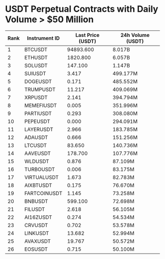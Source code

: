 # USDT Perpetual Contracts with Daily Volume > $50 Million

| Rank | Instrument ID | Last Price (USDT) | 24h Volume (USDT) |
|------|---------------|-------------------|-------------------|
| 1 | BTCUSDT | 94893.600 | 8.017B |
| 2 | ETHUSDT | 1820.800 | 6.057B |
| 3 | SOLUSDT | 147.100 | 1.147B |
| 4 | SUIUSDT | 3.417 | 499.177M |
| 5 | DOGEUSDT | 0.171 | 485.552M |
| 6 | TRUMPUSDT | 11.217 | 409.069M |
| 7 | XRPUSDT | 2.141 | 394.794M |
| 8 | MEMEFIUSDT | 0.005 | 351.996M |
| 9 | PARTIUSDT | 0.293 | 308.080M |
| 10 | PEPEUSDT | 0.000 | 294.091M |
| 11 | LAYERUSDT | 2.966 | 183.785M |
| 12 | ADAUSDT | 0.666 | 151.256M |
| 13 | LTCUSDT | 83.650 | 140.736M |
| 14 | AAVEUSDT | 178.700 | 107.776M |
| 15 | WLDUSDT | 0.876 | 87.109M |
| 16 | TURBOUSDT | 0.006 | 83.175M |
| 17 | VIRTUALUSDT | 1.673 | 82.783M |
| 18 | AIXBTUSDT | 0.175 | 76.670M |
| 19 | FARTCOINUSDT | 1.145 | 73.258M |
| 20 | BNBUSDT | 599.100 | 72.698M |
| 21 | FILUSDT | 2.618 | 56.105M |
| 22 | AI16ZUSDT | 0.274 | 54.534M |
| 23 | CRVUSDT | 0.702 | 53.578M |
| 24 | LINKUSDT | 13.682 | 52.994M |
| 25 | AVAXUSDT | 19.767 | 50.572M |
| 26 | EOSUSDT | 0.715 | 50.100M |
